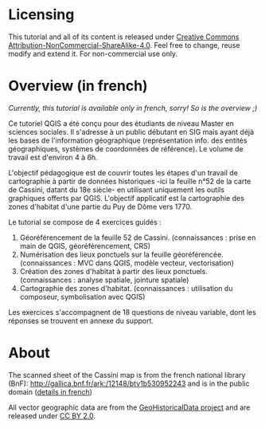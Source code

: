 # Licensing

This tutorial and all of its content is released under [Creative Commons Attribution-NonCommercial-ShareAlike-4.0](https://creativecommons.org/licenses/by-nc-sa/4.0/).
Feel free to change, reuse modify and extend it.
For non-commercial use only.

# Overview (in french)
*Currently, this tutorial is available only in french, sorry! So is the overview ;)*

Ce tutoriel QGIS a été conçu pour des étudiants de niveau Master en sciences sociales. Il s'adresse à un public débutant en SIG mais ayant déjà les bases de l'information géographique (représentation info. des entités géographiques, systèmes de coordonnées de référence). Le volume de travail est d'environ 4 à 6h.

L'objectif pédagogique est de couvrir toutes les étapes d'un travail de cartographie à partir de données historiques -ici la feuille n°52 de la carte de Cassini, datant du 18e siècle- en utilisant uniquement les outils graphiques offerts par QGIS.
L'objectif applicatif est la cartographie des zones d'habitat d'une partie du Puy de Dôme vers 1770.

Le tutorial se compose de 4 exercices guidés :
1. Géoréférencement de la feuille 52 de Cassini. (connaissances : prise en main de QGIS, géoréférencement, CRS)
1. Numérisation des lieux ponctuels sur la feuille géoréférencée. (connaissances : MVC dans QGIS, modèle vecteur, vectorisation)
1. Création des zones d'habitat à partir des lieux ponctuels. (connaissances : analyse spatiale, jointure spatiale)
1. Cartographie des zones d'habitat. (connaissances : utilisation du composeur, symbolisation avec QGIS)

Les exercices s'accompagnent de 18 questions de niveau variable, dont les réponses se trouvent en annexe du support.

# About

The scanned sheet of the Cassini map is from the french national library (BnF): http://gallica.bnf.fr/ark:/12148/btv1b530952243 and is in the public domain ([details in french](http://www.bnf.fr/fr/professionnels/anx_recuperation_donnees/a.ouverture_donnees_bnf.html))

All vector geographic data are from the [GeoHistoricalData project](http://geohistoricaldadata.org) and are released under [CC BY 2.0](https://creativecommons.org/licenses/by/2.0/fr/). 
